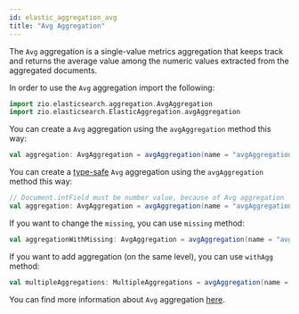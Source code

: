 ```yaml
---
id: elastic_aggregation_avg
title: "Avg Aggregation"
---
```


The `Avg` aggregation is a single-value metrics aggregation that keeps track and returns the average value among the numeric values extracted from the aggregated documents.

In order to use the `Avg` aggregation import the following:
```scala
import zio.elasticsearch.aggregation.AvgAggregation
import zio.elasticsearch.ElasticAggregation.avgAggregation
```

You can create a `Avg` aggregation using the `avgAggregation` method this way:
```scala
val aggregation: AvgAggregation = avgAggregation(name = "avgAggregation", field = "intField")
```

You can create a [type-safe](https://lambdaworks.github.io/zio-elasticsearch/overview/overview_zio_prelude_schema) `Avg` aggregation using the `avgAggregation` method this way:
```scala
// Document.intField must be number value, because of Avg aggregation
val aggregation: AvgAggregation = avgAggregation(name = "avgAggregation", field = Document.intField)
```

If you want to change the `missing`, you can use `missing` method:
```scala
val aggregationWithMissing: AvgAggregation = avgAggregation(name = "avgAggregation", field = Document.intField).missing(10.0)
```

If you want to add aggregation (on the same level), you can use `withAgg` method:
```scala
val multipleAggregations: MultipleAggregations = avgAggregation(name = "avgAggregation1", field = Document.intField).withAgg(avgAggregation(name = "avgAggregation2", field = Document.doubleField))
```

You can find more information about `Avg` aggregation [here](https://www.elastic.co/guide/en/elasticsearch/reference/7.17/search-aggregations-metrics-avg-aggregation.html).
